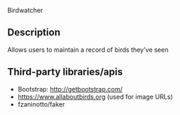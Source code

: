 Birdwatcher 

## Description
Allows users to maintain a record of birds they’ve seen 

## Third-party libraries/apis

* Bootstrap: http://getbootstrap.com/
* https://www.allaboutbirds.org (used for image URLs) 
* fzaninotto/faker

